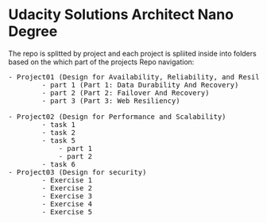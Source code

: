 # Udacity Solutions Architect Nano Degree

The repo is splitted by project and each project is spliited inside into folders based on the which part of the projects
Repo navigation:
<pre>
- Project01 (Design for Availability, Reliability, and Resiliency)
		- part 1 (Part 1: Data Durability And Recovery)
		- part 2 (Part 2: Failover And Recovery)
		- part 3 (Part 3: Web Resiliency)

- Project02 (Design for Performance and Scalability)
		- task 1
        - task 2
        - task 5
            - part 1
            - part 2
        - task 6
- Project03 (Design for security)
        - Exercise 1
        - Exercise 2
        - Exercise 3
        - Exercise 4
        - Exercise 5
</pre>
